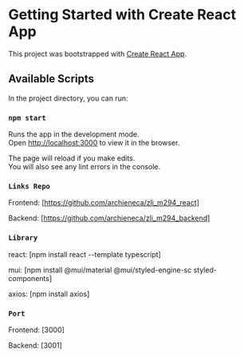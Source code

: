 # Getting Started with Create React App

This project was bootstrapped with [Create React App](https://github.com/facebook/create-react-app).

## Available Scripts

In the project directory, you can run:

### `npm start`

Runs the app in the development mode.\
Open [http://localhost:3000](http://localhost:3000) to view it in the browser.

The page will reload if you make edits.\
You will also see any lint errors in the console.

### `Links Repo`

Frontend: [https://github.com/archieneca/zli_m294_react]

Backend: [https://github.com/archieneca/zli_m294_backend]

### `Library`

react: [npm install react --template typescript]

mui: [npm install @mui/material @mui/styled-engine-sc styled-components]

axios: [npm install axios]

### `Port`

Frontend: [3000]

Backend: [3001]
